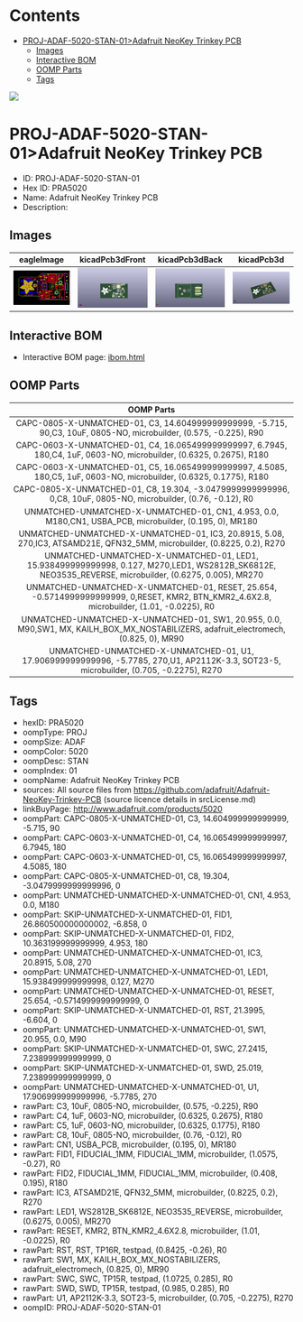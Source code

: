 



Contents
========

* [PROJ-ADAF-5020-STAN-01>Adafruit NeoKey Trinkey PCB](#proj-adaf-5020-stan-01adafruit-neokey-trinkey-pcb)
	* [Images](#images)
	* [Interactive BOM](#interactive-bom)
	* [OOMP Parts](#oomp-parts)
	* [Tags](#tags)
  
![][im]
# PROJ-ADAF-5020-STAN-01>Adafruit NeoKey Trinkey PCB

- ID: PROJ-ADAF-5020-STAN-01
- Hex ID: PRA5020
- Name: Adafruit NeoKey Trinkey PCB
- Description: 

## Images
  
  

|eagleImage|kicadPcb3dFront|kicadPcb3dBack|kicadPcb3d|
| :---: | :---: | :---: | :---: |
|[![eagleImage](eagleImage_140.png)](eagleImage_600.png)|[![kicadPcb3dFront](kicadPcb3dFront_140.png)](kicadPcb3dFront_600.png)|[![kicadPcb3dBack](kicadPcb3dBack_140.png)](kicadPcb3dBack_600.png)|[![kicadPcb3d](kicadPcb3d_140.png)](kicadPcb3d_600.png)|

## Interactive BOM

- Interactive BOM page: [ibom.html](kicad/bom/ibom.html)

## OOMP Parts
  

|OOMP Parts|
| :---: |
|CAPC-0805-X-UNMATCHED-01, C3, 14.604999999999999, -5.715, 90,C3, 10uF, 0805-NO, microbuilder, (0.575, -0.225), R90|
|CAPC-0603-X-UNMATCHED-01, C4, 16.065499999999997, 6.7945, 180,C4, 1uF, 0603-NO, microbuilder, (0.6325, 0.2675), R180|
|CAPC-0603-X-UNMATCHED-01, C5, 16.065499999999997, 4.5085, 180,C5, 1uF, 0603-NO, microbuilder, (0.6325, 0.1775), R180|
|CAPC-0805-X-UNMATCHED-01, C8, 19.304, -3.0479999999999996, 0,C8, 10uF, 0805-NO, microbuilder, (0.76, -0.12), R0|
|UNMATCHED-UNMATCHED-X-UNMATCHED-01, CN1, 4.953, 0.0, M180,CN1, USBA_PCB, microbuilder, (0.195, 0), MR180|
|UNMATCHED-UNMATCHED-X-UNMATCHED-01, IC3, 20.8915, 5.08, 270,IC3, ATSAMD21E, QFN32_5MM, microbuilder, (0.8225, 0.2), R270|
|UNMATCHED-UNMATCHED-X-UNMATCHED-01, LED1, 15.938499999999998, 0.127, M270,LED1, WS2812B_SK6812E, NEO3535_REVERSE, microbuilder, (0.6275, 0.005), MR270|
|UNMATCHED-UNMATCHED-X-UNMATCHED-01, RESET, 25.654, -0.5714999999999999, 0,RESET, KMR2, BTN_KMR2_4.6X2.8, microbuilder, (1.01, -0.0225), R0|
|UNMATCHED-UNMATCHED-X-UNMATCHED-01, SW1, 20.955, 0.0, M90,SW1, MX, KAILH_BOX_MX_NOSTABILIZERS, adafruit_electromech, (0.825, 0), MR90|
|UNMATCHED-UNMATCHED-X-UNMATCHED-01, U1, 17.906999999999996, -5.7785, 270,U1, AP2112K-3.3, SOT23-5, microbuilder, (0.705, -0.2275), R270|

## Tags

- hexID: PRA5020
- oompType: PROJ
- oompSize: ADAF
- oompColor: 5020
- oompDesc: STAN
- oompIndex: 01
- oompName: Adafruit NeoKey Trinkey PCB
- sources: All source files from https://github.com/adafruit/Adafruit-NeoKey-Trinkey-PCB (source licence details in srcLicense.md)
- linkBuyPage: http://www.adafruit.com/products/5020
- oompPart: CAPC-0805-X-UNMATCHED-01, C3, 14.604999999999999, -5.715, 90
- oompPart: CAPC-0603-X-UNMATCHED-01, C4, 16.065499999999997, 6.7945, 180
- oompPart: CAPC-0603-X-UNMATCHED-01, C5, 16.065499999999997, 4.5085, 180
- oompPart: CAPC-0805-X-UNMATCHED-01, C8, 19.304, -3.0479999999999996, 0
- oompPart: UNMATCHED-UNMATCHED-X-UNMATCHED-01, CN1, 4.953, 0.0, M180
- oompPart: SKIP-UNMATCHED-X-UNMATCHED-01, FID1, 26.860500000000002, -6.858, 0
- oompPart: SKIP-UNMATCHED-X-UNMATCHED-01, FID2, 10.363199999999999, 4.953, 180
- oompPart: UNMATCHED-UNMATCHED-X-UNMATCHED-01, IC3, 20.8915, 5.08, 270
- oompPart: UNMATCHED-UNMATCHED-X-UNMATCHED-01, LED1, 15.938499999999998, 0.127, M270
- oompPart: UNMATCHED-UNMATCHED-X-UNMATCHED-01, RESET, 25.654, -0.5714999999999999, 0
- oompPart: SKIP-UNMATCHED-X-UNMATCHED-01, RST, 21.3995, -6.604, 0
- oompPart: UNMATCHED-UNMATCHED-X-UNMATCHED-01, SW1, 20.955, 0.0, M90
- oompPart: SKIP-UNMATCHED-X-UNMATCHED-01, SWC, 27.2415, 7.238999999999999, 0
- oompPart: SKIP-UNMATCHED-X-UNMATCHED-01, SWD, 25.019, 7.238999999999999, 0
- oompPart: UNMATCHED-UNMATCHED-X-UNMATCHED-01, U1, 17.906999999999996, -5.7785, 270
- rawPart: C3, 10uF, 0805-NO, microbuilder, (0.575, -0.225), R90
- rawPart: C4, 1uF, 0603-NO, microbuilder, (0.6325, 0.2675), R180
- rawPart: C5, 1uF, 0603-NO, microbuilder, (0.6325, 0.1775), R180
- rawPart: C8, 10uF, 0805-NO, microbuilder, (0.76, -0.12), R0
- rawPart: CN1, USBA_PCB, microbuilder, (0.195, 0), MR180
- rawPart: FID1, FIDUCIAL_1MM, FIDUCIAL_1MM, microbuilder, (1.0575, -0.27), R0
- rawPart: FID2, FIDUCIAL_1MM, FIDUCIAL_1MM, microbuilder, (0.408, 0.195), R180
- rawPart: IC3, ATSAMD21E, QFN32_5MM, microbuilder, (0.8225, 0.2), R270
- rawPart: LED1, WS2812B_SK6812E, NEO3535_REVERSE, microbuilder, (0.6275, 0.005), MR270
- rawPart: RESET, KMR2, BTN_KMR2_4.6X2.8, microbuilder, (1.01, -0.0225), R0
- rawPart: RST, RST, TP16R, testpad, (0.8425, -0.26), R0
- rawPart: SW1, MX, KAILH_BOX_MX_NOSTABILIZERS, adafruit_electromech, (0.825, 0), MR90
- rawPart: SWC, SWC, TP15R, testpad, (1.0725, 0.285), R0
- rawPart: SWD, SWD, TP15R, testpad, (0.985, 0.285), R0
- rawPart: U1, AP2112K-3.3, SOT23-5, microbuilder, (0.705, -0.2275), R270
- oompID: PROJ-ADAF-5020-STAN-01



[im]: kicadPcb3d_450.png

